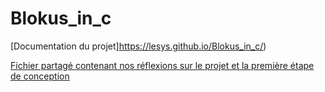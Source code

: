 # Blokus_in_c

[Documentation du projet]https://lesys.github.io/Blokus_in_c/)

[Fichier partagé contenant nos réflexions sur le projet et la première étape de conception](https://annuel.framapad.org/p/conduite-projet-l2info-zi-projet)

